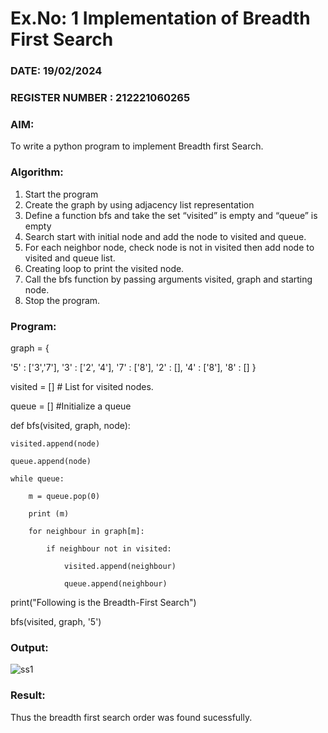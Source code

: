 # Ex.No: 1  Implementation of Breadth First Search 
### DATE: 19/02/2024                                                                      
### REGISTER NUMBER : 212221060265
### AIM: 
To write a python program to implement Breadth first Search. 
### Algorithm:
1. Start the program
2. Create the graph by using adjacency list representation
3. Define a function bfs and take the set “visited” is empty and “queue” is empty
4. Search start with initial node and add the node to visited and queue.
5. For each neighbor node, check node is not in visited then add node to visited and queue list.
6.  Creating loop to print the visited node.
7.   Call the bfs function by passing arguments visited, graph and starting node.
8.   Stop the program.
### Program:

graph = {

 '5' : ['3','7'],
 '3' : ['2', '4'],
 '7' : ['8'],
 '2' : [],
 '4' : ['8'],
 '8' : []
 }
 
visited = [] # List for visited nodes.

queue = []     #Initialize a queue

def bfs(visited, graph, node):

    visited.append(node)
    
    queue.append(node)
    
    while queue:
    
        m = queue.pop(0)
        
        print (m)
        
        for neighbour in graph[m]:
        
            if neighbour not in visited:
            
                visited.append(neighbour)
                
                queue.append(neighbour)


print("Following is the Breadth-First Search")

bfs(visited, graph, '5')

### Output:

![ss1](https://github.com/DrUmaRaniV/AI_Lab_2023-24/assets/159005642/7d949b15-ebb1-44f9-b2b3-31c7997420e9)

### Result:
Thus the breadth first search order was found sucessfully.
